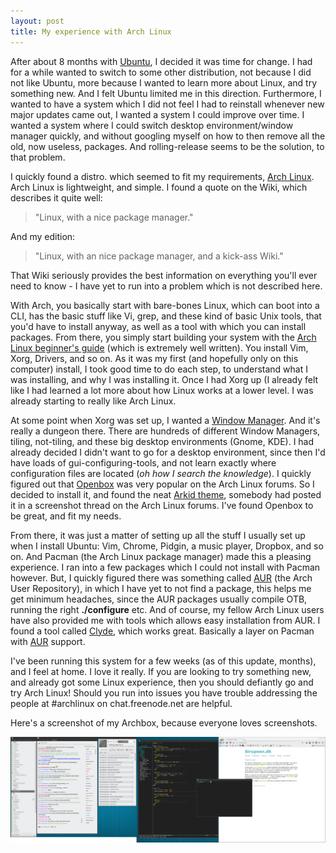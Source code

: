 ```yaml
---
layout: post
title: My experience with Arch Linux
---
```


After about 8 months with [Ubuntu][1], I decided it was time for change. I had for a while wanted to switch to some other distribution, not because I did not like Ubuntu, more because I wanted to learn more about Linux, and try something new. And I felt Ubuntu limited me in this direction. Furthermore, I wanted to have a system which I did not feel I had to reinstall whenever new major updates came out, I wanted a system I could improve over time. I wanted a system where I could switch desktop environment/window manager quickly, and without googling myself on how to then remove all the old, now useless, packages. And rolling-release seems to be the solution, to that problem.

I quickly found a distro. which seemed to fit my requirements, [Arch Linux][2]. Arch Linux is lightweight, and simple. I found a quote on the Wiki, which describes it quite well: 

> "Linux, with a nice package manager." 

And my edition:

> "Linux, with an nice package manager, and a kick-ass Wiki." 

That Wiki seriously provides the best information on everything you'll ever need to know - I have yet to run into a problem which is not described here.

With Arch, you basically start with bare-bones Linux, which can boot into a CLI, has the basic stuff like Vi, grep, and these kind of basic Unix tools, that you'd have to install anyway, as well as a tool with which you can install packages. From there, you simply start building your system with the [Arch Linux beginner's guide][3] (which is extremely well written). You install Vim, Xorg, Drivers, and so on. As it was my first (and hopefully only on this computer) install, I took good time to do each step, to understand what I was installing, and why I was installing it. Once I had Xorg up (I already felt like I had learned a lot more about how Linux works at a lower level. I was already starting to really like Arch Linux.

At some point when Xorg was set up, I wanted a [Window Manager][4]. And it's really a dungeon there. There are hundreds of different Window Managers, tiling, not-tiling, and these big desktop environments (Gnome, KDE). I had already decided I didn't want to go for a desktop environment, since then I'd have loads of gui-configuring-tools, and not learn exactly where configuration files are located (*oh how I search the knowledge*). I quickly figured out that [Openbox][5] was very popular on the Arch Linux forums. So I decided to install it, and found the neat [Arkid theme][6], somebody had posted it in a screenshot thread on the Arch Linux forums. I've found Openbox to be great, and fit my needs.

From there, it was just a matter of setting up all the stuff I usually set up when I install Ubuntu: Vim, Chrome, Pidgin, a music player, Dropbox, and so on. And Pacman (the Arch Linux package manager) made this a pleasing experience. I ran into a few packages which I could not install with Pacman however. But, I quickly figured there was something called [AUR][7] (the Arch User Repository), in which I have yet to not find a package, this helps me get minimum headaches, since the AUR packages usually compile OTB, running the right **./configure** etc. And of course, my fellow Arch Linux users have also provided me with tools which allows easy installation from AUR. I found a tool called [Clyde][8], which works great. Basically a layer on Pacman with [AUR][8] support.

I've been running this system for a few weeks (as of this update, months), and I feel at home. I love it really. If you are looking to try something new, and already got some Linux experience, then you should defiantly go and try Arch Linux! Should you run into issues you have trouble addressing the people at #archlinux on chat.freenode.net are helpful.

Here's a screenshot of my Archbox, because everyone loves screenshots.

[![](/static/images/arch.png)][9]

 [1]: http://www.ubuntu.com/
 [2]: http://www.archlinux.org/
 [3]: http://wiki.archlinux.org/index.php/Beginners'_Guide
 [4]: http://wiki.archlinux.org/index.php/Window_manager
 [5]: http://openbox.org/wiki/Main_Page
 [6]: http://rent0n86.deviantart.com/art/Arkid-148937983
 [7]: http://aur.archlinux.org/
 [8]: http://bbs.archlinux.org/viewtopic.php?id=91860
 [9]: http://img202.imageshack.us/img202/8011/201004050121043200x1080.png

